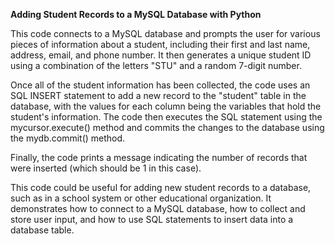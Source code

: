 <b>Adding Student Records to a MySQL Database with Python</b>

This code connects to a MySQL database and prompts the user for various pieces of information about a student, including their first and last name, address, email, and phone number. It then generates a unique student ID using a combination of the letters "STU" and a random 7-digit number.

Once all of the student information has been collected, the code uses an SQL INSERT statement to add a new record to the "student" table in the database, with the values for each column being the variables that hold the student's information. The code then executes the SQL statement using the mycursor.execute() method and commits the changes to the database using the mydb.commit() method.

Finally, the code prints a message indicating the number of records that were inserted (which should be 1 in this case).

This code could be useful for adding new student records to a database, such as in a school system or other educational organization. It demonstrates how to connect to a MySQL database, how to collect and store user input, and how to use SQL statements to insert data into a database table.

